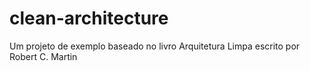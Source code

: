 # clean-architecture
Um projeto de exemplo baseado no livro Arquitetura Limpa escrito por  Robert C. Martin
